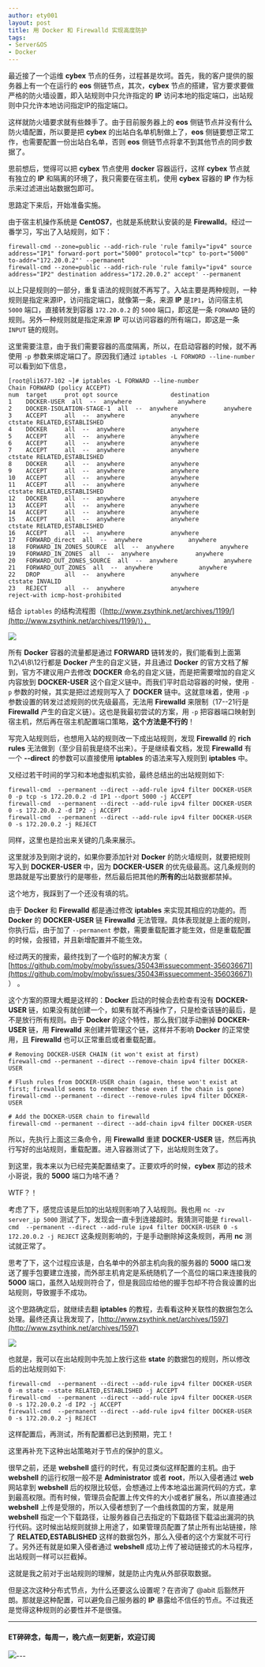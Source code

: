 ```yaml
---
author: ety001
layout: post
title: 用 Docker 和 Firewalld 实现高度防护
tags:
- Server&OS
- Docker
---
```


最近接了一个运维 **cybex** 节点的任务，过程甚是坎坷。首先，我的客户提供的服务器上有一个在运行的 **eos** 侧链节点，其次，**cybex** 节点的搭建，官方要求要做严格的防火墙设置，即入站规则中只允许指定的 **IP** 访问本地的指定端口，出站规则中只允许本地访问指定IP的指定端口。

这样就防火墙要求就有些棘手了。由于目前服务器上的 **eos** 侧链节点并没有什么防火墙配置，所以要是把 **cybex** 的出站白名单机制做上了，**eos** 侧链要想正常工作，也需要配置一份出站白名单，否则 **eos** 侧链节点将拿不到其他节点的同步数据了。

思前想后，觉得可以把 **cybex** 节点使用 **docker** 容器运行，这样 **cybex** 节点就有独立的 **IP** 和隔离的环境了，我只需要在宿主机，使用 **cybex** 容器的 **IP** 作为标示来过滤进出站数据包即可。

思路定下来后，开始准备实施。

由于宿主机操作系统是 **CentOS7**，也就是系统默认安装的是 **Firewalld**。经过一番学习，写出了入站规则，如下：

```
firewall-cmd --zone=public --add-rich-rule 'rule family="ipv4" source address="IP1" forward-port port="5000" protocol="tcp" to-port="5000" to-addr="172.20.0.2"' --permanent
firewall-cmd --zone=public --add-rich-rule 'rule family="ipv4" source address="IP2" destination address="172.20.0.2" accept' --permanent
```

以上只是规则的一部分，重复语法的规则就不再写了。入站主要是两种规则，一种规则是指定来源IP，访问指定端口，就像第一条，来源 **IP** 是`IP1`，访问宿主机 `5000` 端口，直接转发到容器 `172.20.0.2` 的 `5000` 端口，即这是一条 `FORWARD` 链的规则。另外一种规则就是指定来源 **IP** 可以访问容器的所有端口，即这是一条 `INPUT` 链的规则。

这里需要注意，由于我们需要容器的高度隔离，所以，在启动容器的时候，就不再使用 `-p` 参数来绑定端口了。原因我们通过 `iptables -L FORWORD --line-number` 可以看到如下信息，

```
[root@li1677-102 ~]# iptables -L FORWARD --line-number
Chain FORWARD (policy ACCEPT)
num  target     prot opt source               destination
1    DOCKER-USER  all  --  anywhere             anywhere
2    DOCKER-ISOLATION-STAGE-1  all  --  anywhere             anywhere
3    ACCEPT     all  --  anywhere             anywhere             ctstate RELATED,ESTABLISHED
4    DOCKER     all  --  anywhere             anywhere
5    ACCEPT     all  --  anywhere             anywhere
6    ACCEPT     all  --  anywhere             anywhere
7    ACCEPT     all  --  anywhere             anywhere             ctstate RELATED,ESTABLISHED
8    DOCKER     all  --  anywhere             anywhere
9    ACCEPT     all  --  anywhere             anywhere
10   ACCEPT     all  --  anywhere             anywhere
11   ACCEPT     all  --  anywhere             anywhere             ctstate RELATED,ESTABLISHED
12   DOCKER     all  --  anywhere             anywhere
13   ACCEPT     all  --  anywhere             anywhere
14   ACCEPT     all  --  anywhere             anywhere
15   ACCEPT     all  --  anywhere             anywhere             ctstate RELATED,ESTABLISHED
16   ACCEPT     all  --  anywhere             anywhere
17   FORWARD_direct  all  --  anywhere             anywhere
18   FORWARD_IN_ZONES_SOURCE  all  --  anywhere             anywhere
19   FORWARD_IN_ZONES  all  --  anywhere             anywhere
20   FORWARD_OUT_ZONES_SOURCE  all  --  anywhere             anywhere
21   FORWARD_OUT_ZONES  all  --  anywhere             anywhere
22   DROP       all  --  anywhere             anywhere             ctstate INVALID
23   REJECT     all  --  anywhere             anywhere             reject-with icmp-host-prohibited
```

结合 `iptables` 的结构流程图（[http://www.zsythink.net/archives/1199/](http://www.zsythink.net/archives/1199/)），

![](https://steemeditor.com/storage/images/JtTZMLQZLKqcFjL4baLqyxsSZ8N4LYcFmyDBZDrm.png)

所有 **Docker** 容器的流量都是通过 **FORWARD** 链转发的，我们能看到上面第1\2\4\8\12行都是 **Docker** 产生的自定义链，并且通过 **Docker** 的官方文档了解到，官方不建议用户去修改 **DOCKER** 命名的自定义链，而是把需要增加的自定义内容放到 **DOCKER-USER** 这个自定义链中。而我们平时启动容器的时候，使用 `-p` 参数的时候，其实是把过滤规则写入了 **DOCKER** 链中。这就意味着，使用 `-p` 参数设置的转发过滤规则的优先级最高，无法用 **Firewalld** 来限制（17--21行是 **Firewalld** 产生的自定义链）。这也是我最初尝试的方案，用 `-p` 把容器端口映射到宿主机，然后再在宿主机配置端口策略，**这个方法是不行的**！

写完入站规则后，也想用入站的规则改一下成出站规则，发现 **Firewalld** 的 **rich rules** 无法做到（至少目前我是绕不出来）。于是继续看文档，发现 **Firewalld** 有一个 **--direct** 的参数可以直接使用 **iptables** 的语法来写入规则到 **iptables** 中。

又经过若干时间的学习和本地虚拟机实验，最终总结出的出站规则如下:

```
firewall-cmd  --permanent --direct --add-rule ipv4 filter DOCKER-USER 0 -p tcp -s 172.20.0.2 -d IP1 --dport 5000 -j ACCEPT
firewall-cmd  --permanent --direct --add-rule ipv4 filter DOCKER-USER 0 -s 172.20.0.2 -d IP2 -j ACCEPT
firewall-cmd  --permanent --direct --add-rule ipv4 filter DOCKER-USER 0 -s 172.20.0.2 -j REJECT
```

同样，这里也是捡出来关键的几条来展示。

这里就涉及到刚才说的，如果你要添加针对 **Docker** 的防火墙规则，就要把规则写入到 **DOCKER-USER** 中，因为 **DOCKER-USER** 的优先级最高。这几条规则的思路就是写出要放行的是哪些，然后最后把其他的**所有的**出站数据都禁掉。

这个地方，我踩到了一个还没有填的坑。

由于 **Docker** 和 **Firewalld** 都是通过修改 **iptables** 来实现其相应的功能的。而 **Docker** 的 **DOCKER-USER** 链 **Firewalld** 无法管理。具体表现就是上面的规则，你执行后，由于加了 `--permanent` 参数，需要重载配置才能生效，但是重载配置的时候，会报错，并且新增配置并不能生效。

经过两天的搜索，最终找到了一个临时的解决方案（ [https://github.com/moby/moby/issues/35043#issuecomment-356036671](https://github.com/moby/moby/issues/35043#issuecomment-356036671) ） 。

这个方案的原理大概是这样的：**Docker** 启动的时候会去检查有没有 **DOCKER-USER** 链，如果没有就创建一个，如果有就不再操作了，只是检查该链的最后，是不是放行所有规则。由于 **Docker** 的这个特性，那么我们就手动删掉 **DOCKER-USER** 链，用 **Firewalld** 来创建并管理这个链，这样并不影响 **Docker** 的正常使用，且 **Firewalld** 也可以正常重启或者重载配置。

```
# Removing DOCKER-USER CHAIN (it won't exist at first)
firewall-cmd --permanent --direct --remove-chain ipv4 filter DOCKER-USER

# Flush rules from DOCKER-USER chain (again, these won't exist at first; firewalld seems to remember these even if the chain is gone)
firewall-cmd --permanent --direct --remove-rules ipv4 filter DOCKER-USER

# Add the DOCKER-USER chain to firewalld
firewall-cmd --permanent --direct --add-chain ipv4 filter DOCKER-USER
```

所以，先执行上面这三条命令，用 **Firewalld** 重建 **DOCKER-USER** 链，然后再执行写好的出站规则，重载配置。进入容器测试了下，出站规则生效了。

到这里，我本来以为已经完美配置结束了。正要欢呼的时候，**cybex** 那边的技术小哥说，我的 **5000** 端口为啥不通？

WTF？！

考虑了下，感觉应该是后加的出站规则影响了入站规则。我也用 `nc -zv server_ip 5000` 测试了下，发现会一直卡到连接超时。我猜测可能是 `firewall-cmd  --permanent --direct --add-rule ipv4 filter DOCKER-USER 0 -s 172.20.0.2 -j REJECT` 这条规则影响的，于是手动删除掉这条规则，再用 **nc** 测试就正常了。

思考了下，这个过程应该是，白名单中的外部主机向我的服务器的 **5000** 端口发送了握手包要建立连接，而外部主机肯定是系统随机了一个高位的端口来连接我的 **5000** 端口，虽然入站规则符合了，但是我回应给他的握手包却不符合我设置的出站规则，导致握手不成功。

这个思路确定后，就继续去翻 **iptables** 的教程，去看看这种关联性的数据包怎么处理。最终还真让我发现了，[http://www.zsythink.net/archives/1597](http://www.zsythink.net/archives/1597)

![](https://steemeditor.com/storage/images/I3d5w4nJSBbIu20reYo7QscJFoESVMO2XTKGbxpn.png)

也就是，我可以在出站规则中先加上放行这些 **state** 的数据包的规则，所以修改后的出站规则如下:

```
firewall-cmd  --permanent --direct --add-rule ipv4 filter DOCKER-USER 0 -m state --state RELATED,ESTABLISHED -j ACCEPT
firewall-cmd  --permanent --direct --add-rule ipv4 filter DOCKER-USER 0 -s 172.20.0.2 -d IP2 -j ACCEPT
firewall-cmd  --permanent --direct --add-rule ipv4 filter DOCKER-USER 0 -s 172.20.0.2 -j REJECT
```

这样配置后，再测试，所有配置都已达到预期，完工！

这里再补充下这种出站策略对于节点的保护的意义。

很早之前，还是 **webshell** 盛行的时代，有见过类似这样配置的主机。由于 **webshell** 的运行权限一般不是 **Administrator** 或者 **root**，所以入侵者通过 **web** 网站拿到 **webshell** 后的权限比较低，会想通过上传本地溢出漏洞代码的方式，拿到最高权限。而有时候，管理员会配置上传文件的大小或者扩展名，所以直接通过 **webshell** 上传是受限的，所以入侵者想到了一个曲线救国的方案，就是用 **webshell** 指定一个下载路径，让服务器自己去指定的下载路径下载溢出漏洞的执行代码。这时候出站规则就排上用途了，如果管理员配置了禁止所有出站链接，除了 **RELATED,ESTABLISHED** 这样的数据包外，那么入侵者的这个方案就不可行了。另外还有就是如果入侵者通过 **webshell** 成功上传了被动链接式的木马程序，出站规则一样可以拦截掉。

这就是我之前对于出站规则的理解，就是防止内鬼从外部获取数据。

但是这次这种分布式节点，为什么还要这么设置呢？在咨询了 @abit 后豁然开朗。那就是这种配置，可以避免自己服务器的 **IP** 暴露给不信任的节点。不过我还是觉得这种规则的必要性并不是很强。

---
#### ET碎碎念，每周一，晚六点一刻更新，欢迎订阅
![](https://steemeditor.com/storage/images/q9AYF3lSMyXStzbH0VEWASEvmpoknXX3XwXRrdki.jpeg)---
